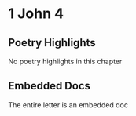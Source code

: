 # 1 John 4

## Poetry Highlights

No poetry highlights in this chapter

## Embedded Docs

The entire letter is an embedded doc

